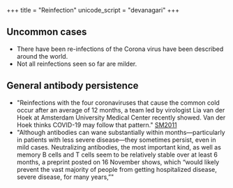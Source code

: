 +++
title = "Reinfection"
unicode_script = "devanagari"
+++

## Uncommon cases
- There have been re-infections of the Corona virus have been described around the world. 
- Not all reinfections seen so far are milder. 

## General antibody persistence
- "Reinfections with the four coronaviruses that cause the common cold occur after an average of 12 months, a team led by virologist Lia van der Hoek at Amsterdam University Medical Center recently showed. Van der Hoek thinks COVID-19 may follow that pattern." [SM2011](https://www.sciencemag.org/news/2020/11/more-people-are-getting-covid-19-twice-suggesting-immunity-wanes-quickly-some)
- "Although antibodies can wane substantially within months—particularly in patients with less severe disease—they sometimes persist, even in mild cases. Neutralizing antibodies, the most important kind, as well as memory B cells and T cells seem to be relatively stable over at least 6 months, a preprint posted on 16 November shows, which “would likely prevent the vast majority of people from getting hospitalized disease, severe disease, for many years,”"